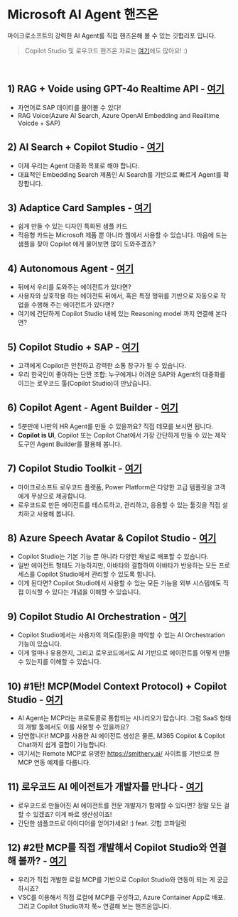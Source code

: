 # Microsoft AI Agent 핸즈온
마이크로소프트의 강력한 AI Agent를 직접 핸즈온해 볼 수 있는 깃헙리포 입니다.
> Copilot Studio 및 로우코드 핸즈온 자료는 [여기](https://github.com/ChangJu-Ahn/Power-Platform-Hands-on/tree/main)에도 많아요! :)

<br/>

## 1) RAG + Voide using GPT-4o Realtime API - [여기](https://github.com/ChangJu-Ahn/Microsoft-AI-Agent/tree/main/RAG%20%2B%20Voide%20using%20GPT-4o%20Realtime%20API)
   - 자연어로 SAP 데이터를 물어볼 수 있다!
   - RAG Voice(Azure AI Search, Azure OpenAI Embedding and Reailtime Voicde + SAP)

## 2) AI Search + Copilot Studio - [여기](https://github.com/ChangJu-Ahn/Microsoft-AI-Agent/tree/main/AISearch%2BCopilotStudio)
   - 이제 우리는 Agent 대중화 목표로 해야 합니다.
   - 대표적인 Embedding Search 제품인 AI Search를 기반으로 빠르게 Agent를 확장합니다.

## 3) Adaptice Card Samples - [여기](https://github.com/ChangJu-Ahn/Microsoft-AI-Agent/tree/main/AdaptiveCardSamples)
   - 쉽게 만들 수 있는 디자인 특화된 샘플 카드
   - 적응형 카드는 Microsoft 제품 뿐 아니라 웹에서 사용할 수 있습니다. 마음에 드는 샘플을 찾아 Copilot 에게 물어보면 많이 도와주겠죠?

## 4) Autonomous Agent - [여기](https://github.com/ChangJu-Ahn/Microsoft-AI-Agent/tree/main/Autonomous%20Agent)
   - 뒤에서 우리를 도와주는 에이전트가 있다면?
   - 사용자와 상호작용 하는 에이전트 뒤에서, 혹은 특정 행위를 기반으로 자동으로 작업을 수행해 주는 에이전트가 있다면?
   - 여기에 간단하게 Copilot Studio 내에 있는 Reasoning model 까지 연결해 본다면?
     
## 5) Copilot Studio + SAP - [여기](https://github.com/ChangJu-Ahn/Microsoft-AI-Agent/tree/main/CopilotStudio%2BSAP)
   - 고객에게 Copilot은 안전하고 강력한 소통 창구가 될 수 있습니다.
   - 우리 한국인이 좋아하는 단짠 조합: 누구에게나 어려운 SAP와 Agent의 대중화를 이끄는 로우코드 툴(Copilot Studio)이 만났습니다.
     
## 6) Copilot Agent - Agent Builder - [여기](https://github.com/ChangJu-Ahn/Microsoft-AI-Agent/tree/main/Copilot%20Agent%20-%20Agent%20Builder)
   - 5분만에 나만의 HR Agent를 만들 수 있을까요? 직접 데모를 보시면 됩니다.
   - **Copilot is UI**, Copilot 또는 Copilot Chat에서 가장 간단하게 만들 수 있는 제작 도구인 Agent Builder를 활용해 봅니다.
     
## 7) Copilot Studio Toolkit - [여기](https://github.com/ChangJu-Ahn/Microsoft-AI-Agent/tree/main/Copilot%20Studio%20Toolkit)
   - 마이크로소프트 로우코드 플랫폼, Power Platform은 다양한 고급 템플릿을 고객에게 무상으로 제공합니다.
   - 로우코드로 만든 에이전트를 테스트하고, 관리하고, 응용할 수 있는 툴깃을 직접 설치하고 사용해 봅니다.

## 8) Azure Speech Avatar & Copilot Studio - [여기](https://github.com/ChangJu-Ahn/Microsoft-AI-Agent/tree/main/Azure%20Speech%20Avatar%20%26%20Copilot%20Studio)
   - Copilot Studio는 기본 기능 뿐 아니라 다양한 채널로 배포할 수 있습니다. 
   - 일반 에이전트 형태도 가능하지만, 아바타와 결합하여 아바타가 반응하는 모든 프로세스를 Copilot Studio에서 관리할 수 있도록 합니다.
   - 이게 된다면? Copilot Studio에서 사용할 수 있는 모든 기능을 외부 시스템에도 직접 이식할 수 있다는 개념을 이해할 수 있습니다.

## 9) Copilot Studio AI Orchestration - [여기](https://github.com/ChangJu-Ahn/Microsoft-AI-Agent/tree/main/Copilot%20Studio%20AI%20Orchestration)
   - Copilot Studio에서는 사용자의 의도(질문)을 파악할 수 있는 AI Orchestration 기능이 있습니다.
   - 이게 얼마나 유용한지, 그리고 로우코드에서도 AI 기반으로 에이전트를 어떻게 만들 수 있는지를 이해할 수 있습니다. 

## 10) #1탄! MCP(Model Context Protocol) + Copilot Studio - [여기](https://github.com/ChangJu-Ahn/Microsoft-AI-Agent/tree/main/MCP%20+%20CopilotStudio)
   - AI Agent는 MCP라는 프로토콜로 통합되는 시나리오가 많습니다. 그럼 SaaS 형태의 개발 툴에서도 이를 사용할 수 있을까요?
   - 당연합니다! MCP를 사용한 AI 에이전트 생성은 물론, M365 Copilot & Copilot Chat까지 쉽게 결합이 가능합니다.
   - 여기서는 Remote MCP로 유명한 https://smithery.ai/ 사이트를 기반으로 한 MCP 연동 예제를 다룹니다.

## 11) 로우코드 AI 에이전트가 개발자를 만나다 - [여기](https://github.com/ChangJu-Ahn/Microsoft-AI-Agent/tree/main/Copilot%20Studio%20for%20pro-developer)
   - 로우코드로 만들어진 AI 에이전트를 전문 개발자가 함께할 수 있다면? 정말 모든 걸 할 수 있겠죠? 이게 바로 생산성이죠!
   - 간단한 샘플코드로 아이디어를 얻어가세요! :) feat. 깃헙 코파일럿

## 12) #2탄 MCP를 직접 개발해서 Copilot Studio와 연결해 볼까? - [여기](https://github.com/ChangJu-Ahn/mcsmcp-KR/blob/main/README.md)
   - 우리가 직접 개발한 로컬 MCP를 기반으로 Copilot Studio와 연동이 되는 게 궁금하시죠?
   - VSC를 이용해서 직접 로컬에 MCP를 구성하고, Azure Container App로 배포. 그리고 Copilot Studio까지 쭉~ 연결해 보는 핸즈온입니다.
